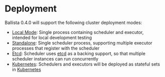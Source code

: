 # Deployment

Ballista 0.4.0 will support the following cluster deployment modes:

- [Local Mode](local-mode.md): Single process containing scheduler and executor, intended for local development testing
- [Standalone](standalone.md): Single scheduler process, supporting multiple executor processes that register with the scheduler
- [Etcd](standalone.md): Scheduler uses [etcd](https://etcd.io/) as a backing support, so that multiple scheduler instances can run
  concurrently
- [Kubernetes](kubernetes.md): Schedulers and executors will be deployed as stateful sets in [Kubernetes](https://kubernetes.io/)


